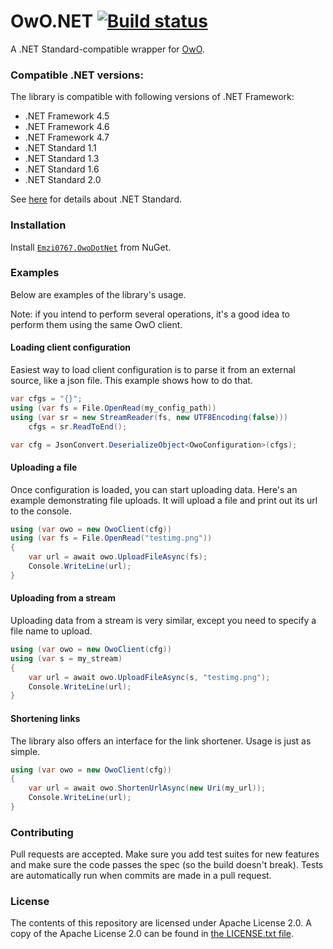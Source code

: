 ﻿# OwO.NET [![Build status](https://ci.appveyor.com/api/projects/status/ff040v0m608g6uui/branch/master?svg=true)](https://ci.appveyor.com/project/Emzi0767/owodotnet/branch/master)

A .NET Standard-compatible wrapper for [OwO](https://owo.whats-th.is/).

### Compatible .NET versions:

The library is compatible with following versions of .NET Framework:

* .NET Framework 4.5
* .NET Framework 4.6
* .NET Framework 4.7
* .NET Standard 1.1
* .NET Standard 1.3
* .NET Standard 1.6
* .NET Standard 2.0

See [here](https://blogs.msdn.microsoft.com/dotnet/2016/09/26/introducing-net-standard/) for details about .NET Standard.

### Installation

Install [`Emzi0767.OwoDotNet`](https://www.nuget.org/packages/Emzi0767.OwoDotNet) 
from NuGet.

### Examples

Below are examples of the library's usage.

Note: if you intend to perform several operations, it's a good idea to perform them using the same OwO client.

#### Loading client configuration

Easiest way to load client configuration is to parse it from an external source, like a json file. This example shows how 
to do that.

```cs
var cfgs = "{}";
using (var fs = File.OpenRead(my_config_path))
using (var sr = new StreamReader(fs, new UTF8Encoding(false)))
    cfgs = sr.ReadToEnd();

var cfg = JsonConvert.DeserializeObject<OwoConfiguration>(cfgs);
```

#### Uploading a file

Once configuration is loaded, you can start uploading data. Here's an example demonstrating file uploads. It will upload
a file and print out its url to the console.

```cs
using (var owo = new OwoClient(cfg))
using (var fs = File.OpenRead("testimg.png"))
{
    var url = await owo.UploadFileAsync(fs);
    Console.WriteLine(url);
}
```

#### Uploading from a stream

Uploading data from a stream is very similar, except you need to specify a file name to upload.

```cs
using (var owo = new OwoClient(cfg))
using (var s = my_stream)
{
    var url = await owo.UploadFileAsync(s, "testimg.png");
    Console.WriteLine(url);
}
```

#### Shortening links

The library also offers an interface for the link shortener. Usage is just as simple.

```cs
using (var owo = new OwoClient(cfg))
{
    var url = await owo.ShortenUrlAsync(new Uri(my_url));
    Console.WriteLine(url);
}
```

### Contributing

Pull requests are accepted. Make sure you add test suites for new features and
make sure the code passes the spec (so the build doesn't break). Tests are
automatically run when commits are made in a pull request.

### License

The contents of this repository are licensed under Apache License 2.0. A copy of 
the Apache License 2.0 can be found in [the LICENSE.txt file](https://github.com/Emzi0767/OwoDotNet/blob/master/LICENSE.txt).